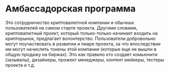 # Амбассадорская программа
Это сотрудничество криптовалютной компании и обычных пользователей на самом старте проекта. Другими словами, криптовалютный проект, который только-только начинает входить на крипторынок, предлагает волонтерство. Пользователи добровольно могут поучаствовать в развитии и пиаре проекта, за что впоследствии им могут начислить токены этой компании (которые еще не вышли в общую продажу на биржах). Это как правило кто создает комьюнити (зазывалы), дизайнеры, прожект менеджеры, контент мейкеры, тестеры проекта и т.д.
